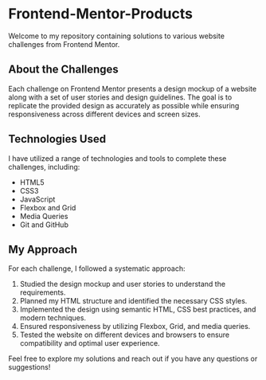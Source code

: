 # Frontend-Mentor-Products

Welcome to my repository containing solutions to various website challenges from Frontend Mentor.

## About the Challenges
Each challenge on Frontend Mentor presents a design mockup of a website along with a set of user stories and design guidelines. The goal is to replicate the provided design as accurately as possible while ensuring responsiveness across different devices and screen sizes.

## Technologies Used
I have utilized a range of technologies and tools to complete these challenges, including:

- HTML5
- CSS3
- JavaScript
- Flexbox and Grid
- Media Queries
- Git and GitHub

## My Approach
For each challenge, I followed a systematic approach:

1. Studied the design mockup and user stories to understand the requirements.
2. Planned my HTML structure and identified the necessary CSS styles.
3. Implemented the design using semantic HTML, CSS best practices, and modern techniques.
4. Ensured responsiveness by utilizing Flexbox, Grid, and media queries.
5. Tested the website on different devices and browsers to ensure compatibility and optimal user experience.

Feel free to explore my solutions and reach out if you have any questions or suggestions!

